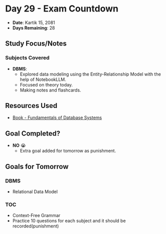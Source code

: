 # Day 29 - Exam Countdown

- **Date**: Kartik 15, 2081
- **Days Remaining**: 28

## Study Focus/Notes
### Subjects Covered
- **DBMS**: 
  - Explored data modeling using the Entity-Relationship Model with the help of NotebookLLM.
  - Focused on theory today.
  - Making notes and flashcards.

## Resources Used
- [Book - Fundamentals of Database Systems](https://drive.google.com/file/d/1zyE5FTgm0_dnxD3aLVI9aQ4Vn5JJcFTW/view)

## Goal Completed?
- **NO** 😭
  - Extra goal added for tomorrow as punishment.

## Goals for Tomorrow
### DBMS
- Relational Data Model

### TOC
- Context-Free Grammar 
- Practice 10 questions for each subject and it should be recorded(punishment)
